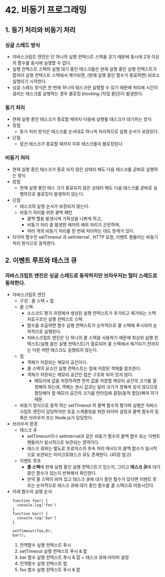 # 42. 비동기 프로그래밍

## 1. 동기 처리와 비동기 처리

### 싱글 스레드 방식
- 자바스크립트 엔진은 단 하나의 실행 컨텍스트 스택을 갖기 때문에 동시에 2개 이상의 함수를 동시에 실행할 수 없다. 
- 실행 컨텍스트 스택의 실행 대기 중인 태스크들은 현재 실행 중인 실행 컨텍스트가 팝되어 실행 컨텍스트 스택에서 제거되면, (현재 실행 중인 함수가 종료하면) 비로소 실행되기 시작한다.
- 싱글 스레드 방식은 한 번에 하나의 태스크만 실행할 수 있기 때문에 처리에 시간이 걸리는 태스크를 실행하는 경우 블로킹 blocking (작업 중단)이 발생한다.

### 동기 처리
- 현재 실행 중인 태스크가 종료할 때까지 다음에 실행될 태스크가 대기하는 방식
- 장점
	- 동기 처리 방식은 태스크를 순서대로 하나씩 처리하므로 실행 순서가 보장된다. 
- 단점
	- 앞선 태스크가 종료할 때까지 이후 태스크들이 블로킹된다. 

### 비동기 처리
- 현재 실행 중인 태스크가 종료 되지 않은 상태라 해도 다음 태스크를 곧바로 실행하는 방식
- 장점
	- 현재 실행 중인 태스 크가 종료되지 않은 상태라 해도 다음 태스크를 곧바로 실행하므로 블로킹이 발생하지 않는다. 
- 단점
	- 태스크의 실행 순서가 보장되지 않는다. 
	- 비동기 처리를 위한 콜백 패턴
		- 콜백 헬을 발생시켜 가독성을 나쁘게 하고,
		- 비동기 처리 중 발생한 에러의 예외 처리가 곤란하며,
		- 여러 개의 비동기 처리를 한 번에 처리하는 데도 한계가 있다.
- 타이머 함수인 setTimeout 과 setInterval , HTTP 요청, 이벤트 핸들러는 비동기 처리 방식으로 동작한다.

## 2. 이벤트 루프와 태스크 큐

### 자바스크립트 엔진은 싱글 스레드로 동작하지만 브라우저는 멀티 스레드로 동작한다.
- 자바스크립트 엔진
	- 구성 : 콜 스택 + 힙
	- 콜 스택
		- 소스코드 평가 과정에서 생성된 실행 컨텍스트가 추가되고 제거되는 스택 자료구조인 실행 컨텍스트 스택
		- 함수를 호출하면 함수 실행 컨텍스트가 순차적으로 콜 스택에 푸시되어 순차적으로 실행된다.
		- 자바스크립트 엔진은 단 하나의 콜 스택을 사용하기 때문에 최상위 실행 컨텍스트(실행 중인 실행 컨텍스트)가 종료되어 콜 스택에서 제거되기 전까지는 다른 어떤 태스크도 실행되지 않는다.
	- 힙
		- 객체가 저장되는 메모리 공간이다.
		- 콜 스택의 요소인 실행 컨텍스트는 힙에 저장된 객체를 참조한다.
		- 객체가 저장되는 메모리 공간인 힙은 구조화 되어 있지 않다. 
			- 메모리에 값을 저장하려면 먼저 값을 저장할 메모리 공간의 크기를 결정해야 하는데, 객체는 원시 값과는 달리 크기가 정해져 있지 않으므로 할당해야 할 메모리 공간의 크기를 런타임에 결정(동적 할당)해야 하기 때문.
	- 비동기 방식으로 동작 하는 setTimeout 의 콜백 함수의 평가와 실행은 자바스크립트 엔진이 담당하지만 호출 스케줄링을 위한 타이머 설정과 콜백 함수의 등록은 브라우저 또는 Node.js가 담당한다.
- 브라우저 환경
	- 태스크 큐
		- setTimeout이나 setInterval과 같은 비동기 함수의 콜백 함수 또는 이벤트 핸들러가 일시적으로 보관되는 영역이다.
		- 태스크 큐와는 별도로 프로미스의 후속 처리 메서드의 콜백 함수가 일시적으로 보관되는 마이크로태스크 큐도 존재한다. (45장 참고)
	- 이벤트 루프
		- **콜 스택**에 현재 실행 중인 실행 컨텍스트가 있는지, 그리고 **태스크 큐**에 대기 중인 함수가 있는지 반복해서 확인한다.
		- 만약 콜 스택이 비어 있고 태스크 큐에 대기 중인 함수가 있다면 이벤트 루프는 순차적으로 태스크 큐에 대기 중인 함수를 콜 스택으로 이동시킨다.
- 아래 함수의 실행 순서
  ```
  function foo() {
  	console.log('foo')
  }
  function bar() {
  	console.log('bar')
  }

  setTimeout(foo,0);
  bar();
  ```
  1. 전역함수 실행 컨텍스트 푸시
  2. setTimeout 실행 컨텍스트 푸시 & 팝
  3. bar 함수 실행 컨텍스트 푸시 & 팝 + 태스크 큐에 타이머 설정
  4. 전역함수 실행 컨텍스트 팝
  5. foo 함수 실행 컨텍스트 푸시 & 팝
